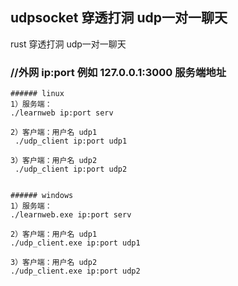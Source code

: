 ## udpsocket 穿透打洞 udp一对一聊天 
rust 穿透打洞 udp一对一聊天 

 ### //外网 ip:port 例如 127.0.0.1:3000 服务端地址  

 
``````
###### linux 
1）服务端：
./learnweb ip:port serv 

2）客户端：用户名 udp1
 ./udp_client ip:port udp1 
 
3）客户端：用户名 udp2
 ./udp_client ip:port udp2 
 
 ``````
 
 ``````
###### windows 
1）服务端：
./learnweb.exe ip:port serv 

2）客户端：用户名 udp1
 ./udp_client.exe ip:port udp1 
 
3）客户端：用户名 udp2
 ./udp_client.exe ip:port udp2 
 
 ``````
